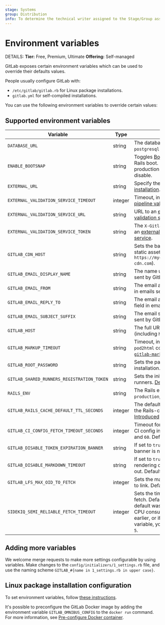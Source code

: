 ```yaml
---
stage: Systems
group: Distribution
info: To determine the technical writer assigned to the Stage/Group associated with this page, see https://handbook.gitlab.com/handbook/product/ux/technical-writing/#assignments
---
```


# Environment variables

DETAILS:
**Tier:** Free, Premium, Ultimate
**Offering:** Self-managed

GitLab exposes certain environment variables which can be used to override
their defaults values.

People usually configure GitLab with:

- `/etc/gitlab/gitlab.rb` for Linux package installations.
- `gitlab.yml` for self-compiled installations.

You can use the following environment variables to override certain values:

## Supported environment variables

| Variable                                   | Type    | Description                                                                                             |
|--------------------------------------------|---------|---------------------------------------------------------------------------------------------------------|
| `DATABASE_URL`                             | string  | The database URL; is of the form: `postgresql://localhost/blog_development`.                            |
| `ENABLE_BOOTSNAP`                          | string  | Toggles [Bootsnap](https://github.com/Shopify/bootsnap) for speeding up initial Rails boot. Enabled by default for non-production environments. Set to `0` to disable. |
| `EXTERNAL_URL`                             | string  | Specify the external URL at the [time of installation](https://docs.gitlab.com/omnibus/settings/configuration.html#specifying-the-external-url-at-the-time-of-installation). |
| `EXTERNAL_VALIDATION_SERVICE_TIMEOUT`      | integer | Timeout, in seconds, for an [external CI/CD pipeline validation service](external_pipeline_validation.md). Default is `5`. |
| `EXTERNAL_VALIDATION_SERVICE_URL`          | string  | URL to an [external CI/CD pipeline validation service](external_pipeline_validation.md).                |
| `EXTERNAL_VALIDATION_SERVICE_TOKEN`        | string  | The `X-Gitlab-Token` for authentication with an [external CI/CD pipeline validation service](external_pipeline_validation.md). |
| `GITLAB_CDN_HOST`                          | string  | Sets the base URL for a CDN to serve static assets (for example, `https://mycdnsubdomain.fictional-cdn.com`). |
| `GITLAB_EMAIL_DISPLAY_NAME`                | string  | The name used in the **From** field in emails sent by GitLab.                                           |
| `GITLAB_EMAIL_FROM`                        | string  | The email address used in the **From** field in emails sent by GitLab.                                  |
| `GITLAB_EMAIL_REPLY_TO`                    | string  | The email address used in the **Reply-To** field in emails sent by GitLab.                              |
| `GITLAB_EMAIL_SUBJECT_SUFFIX`              | string  | The email subject suffix used in emails sent by GitLab.                                                 |
| `GITLAB_HOST`                              | string  | The full URL of the GitLab server (including `http://` or `https://`).                                  |
| `GITLAB_MARKUP_TIMEOUT`                    | string  | Timeout, in seconds, for `rest2html` and `pod2html` commands executed by the [`gitlab-markup` gem](https://gitlab.com/gitlab-org/gitlab-markup/). Default is `10`. |
| `GITLAB_ROOT_PASSWORD`                     | string  | Sets the password for the `root` user on installation.                                                  |
| `GITLAB_SHARED_RUNNERS_REGISTRATION_TOKEN` | string  | Sets the initial registration token used for runners. [Deprecated in GitLab 16.11](https://gitlab.com/gitlab-org/gitlab/-/merge_requests/148310). |
| `RAILS_ENV`                                | string  | The Rails environment; can be one of `production`, `development`, `staging`, or `test`.                 |
| `GITLAB_RAILS_CACHE_DEFAULT_TTL_SECONDS`   | integer | The default TTL used for entries stored in the Rails-cache. Default is `28800`. [Introduced](https://gitlab.com/gitlab-org/gitlab/-/merge_requests/95042) in 15.3. |
| `GITLAB_CI_CONFIG_FETCH_TIMEOUT_SECONDS`   | integer | Timeout for resolving remote includes in CI config in seconds. Must be between `0` and `60`. Default is `30`. [Introduced](https://gitlab.com/gitlab-org/gitlab/-/merge_requests/116383) in 15.11. |
| `GITLAB_DISABLE_TOKEN_EXPIRATION_BANNER`   | string  | If set to `true`, `1`, or `yes`, the token expiration banner is not shown. Default is `false`. |
| `GITLAB_DISABLE_MARKDOWN_TIMEOUT`          | string  | If set to `true`, `1`, or `yes`, Markdown rendering on the backend does not time out. Default is `false`. [Introduced](https://gitlab.com/gitlab-org/gitlab/-/merge_requests/163662) in 17.4.|
| `GITLAB_LFS_MAX_OID_TO_FETCH`              | integer | Sets the maximum number of LFS objects to link. Default is `100,000`.                                        |
| `SIDEKIQ_SEMI_RELIABLE_FETCH_TIMEOUT`      | integer | Sets the timeout for Sidekiq semi-reliable fetch. Default is `5`. [Before GitLab 16.7](https://gitlab.com/gitlab-org/gitlab/-/merge_requests/139583), default was `3`. If you experience high Redis CPU consumption on GitLab 16.6 and earlier, or if you have customized this variable, you should update this variable to `5`. |

## Adding more variables

We welcome merge requests to make more settings configurable by using variables.
Make changes to the `config/initializers/1_settings.rb` file, and use the
naming scheme `GITLAB_#{name in 1_settings.rb in upper case}`.

## Linux package installation configuration

To set environment variables, follow [these instructions](https://docs.gitlab.com/omnibus/settings/environment-variables.html).

It's possible to preconfigure the GitLab Docker image by adding the environment
variable `GITLAB_OMNIBUS_CONFIG` to the `docker run` command.
For more information, see [Pre-configure Docker container](../install/docker/configuration.md#pre-configure-docker-container).
